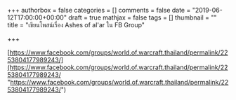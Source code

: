 +++
authorbox = false
categories = []
comments = false
date = "2019-06-12T17:00:00+00:00"
draft = true
mathjax = false
tags = []
thumbnail = ""
title = "เขียนโพสน์เรื่อง Ashes of al'ar ใน FB Group"

+++

[https://www.facebook.com/groups/world.of.warcraft.thailand/permalink/2253804177989243/](https://www.facebook.com/groups/world.of.warcraft.thailand/permalink/2253804177989243/ "https://www.facebook.com/groups/world.of.warcraft.thailand/permalink/2253804177989243/")